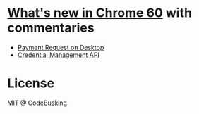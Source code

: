 # [What's new in Chrome 60](https://developers.google.com/web/updates/2017/07/nic60) with commentaries

- [Payment Request on Desktop](./payment-request-on-desktop/)
- [Credential Management API](./credential-management-api/)

# License

MIT @ [CodeBusking](http://codebusking.show)
